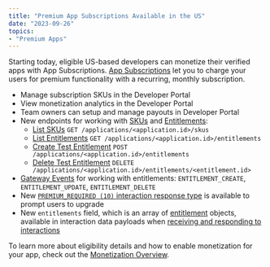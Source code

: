 ```yaml
---
title: "Premium App Subscriptions Available in the US"
date: "2023-09-26"
topics:
- "Premium Apps"
---
```


Starting today, eligible US-based developers can monetize their verified apps with App Subscriptions. [App Subscriptions](#DOCS_MONETIZATION_OVERVIEW) let you to charge your users for premium functionality with a recurring, monthly subscription.

* Manage subscription SKUs in the Developer Portal
* View monetization analytics in the Developer Portal
* Team owners can setup and manage payouts in Developer Portal
* New endpoints for working with [SKUs](#DOCS_RESOURCES_SKU) and [Entitlements](#DOCS_RESOURCES_ENTITLEMENT):
  * [List SKUs](#DOCS_RESOURCES_SKU/list-skus) `GET /applications/<application.id>/skus`
  * [List Entitlements](#DOCS_RESOURCES_ENTITLEMENT/list-entitlements) `GET /applications/<application.id>/entitlements`
  * [Create Test Entitlement](#DOCS_RESOURCES_ENTITLEMENT/create-test-entitlement) `POST /applications/<application.id>/entitlements`
  * [Delete Test Entitlement](#DOCS_RESOURCES_ENTITLEMENT/delete-test-entitlement)  `DELETE /applications/<application.id>/entitlements/<entitlement.id>`
* [Gateway Events](#DOCS_TOPICS_GATEWAY_EVENTS/entitlements) for working with entitlements: `ENTITLEMENT_CREATE`, `ENTITLEMENT_UPDATE`, `ENTITLEMENT_DELETE`
* New [`PREMIUM_REQUIRED (10)` interaction response type](#DOCS_INTERACTIONS_RECEIVING_AND_RESPONDING/interaction-response-object-interaction-callback-type) is available to prompt users to upgrade
* New `entitlements` field, which is an array of [entitlement](#DOCS_RESOURCES_ENTITLEMENT/) objects, available in interaction data payloads when [receiving and responding to interactions](#DOCS_INTERACTIONS_RECEIVING_AND_RESPONDING/interaction-object-interaction-structure)

To learn more about eligibility details and how to enable monetization for your app, check out the [Monetization Overview](#DOCS_MONETIZATION_OVERVIEW).
